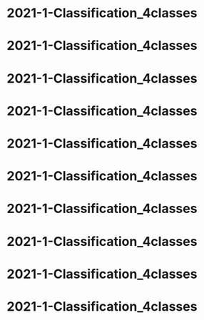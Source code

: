 # 2021-1-Classification_4classes
# 2021-1-Classification_4classes
# 2021-1-Classification_4classes
# 2021-1-Classification_4classes
# 2021-1-Classification_4classes
# 2021-1-Classification_4classes
# 2021-1-Classification_4classes
# 2021-1-Classification_4classes
# 2021-1-Classification_4classes
# 2021-1-Classification_4classes
